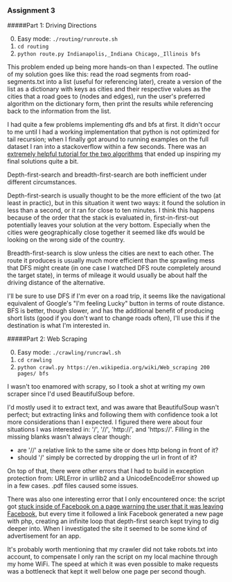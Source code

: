 ### Assignment 3

#####Part 1: Driving Directions

  0. Easy mode: `./routing/runroute.sh`
  1. `cd routing`
  2. `python route.py Indianapolis,_Indiana Chicago,_Illinois bfs`

This problem ended up being more hands-on than I expected. The outline of my solution goes like this: read the road segments from road-segments.txt into a list (useful for referencing later), create a version of the list as a dictionary with keys as cities and their respective values as the cities that a road goes to (nodes and edges), run the user's preferred algorithm on the dictionary form, then print the results while referencing back to the information from the list.

I had quite a few problems implementing dfs and bfs at first. It didn't occur to me until I had a working implementation that python is not optimized for tail recursion; when I finally got around to running examples on the full dataset I ran into a stackoverflow within a few seconds. There was an [extremely helpful tutorial for the two algorithms](http://eddmann.com/posts/depth-first-search-and-breadth-first-search-in-python/) that ended up inspiring my final solutions quite a bit.

Depth-first-search and breadth-first-search are both inefficient under different circumstances.

Depth-first-search is usually thought to be the more efficient of the two (at least in practic), but in this situation it went two ways: it found the solution in less than a second, or it ran for close to ten minutes. I think this happens because of the order that the stack is evaluated in, first-in-first-out potentially leaves your solution at the very bottom. Especially when the cities were geographically close together it seemed like dfs would be looking on the wrong side of the country.

Breadth-first-search is slow unless the cities are next to each other. The route it produces is usually much more efficient than the sprawling mess that DFS might create (in one case I watched DFS route completely around the target state), in terms of mileage it would usually be about half the driving distance of the alternative.

I'll be sure to use DFS if I'm ever on a road trip, it seems like the navigational equivalent of Google's "I'm feeling Lucky" button in terms of route distance. BFS is better, though slower, and has the additional benefit of producing short lists (good if you don't want to change roads often), I'll use this if the destination is what I'm interested in.

#####Part 2: Web Scraping

  0. Easy mode: `./crawling/runcrawl.sh`
  1. `cd crawling`
  2. `python crawl.py https://en.wikipedia.org/wiki/Web_scraping 200 pages/ bfs`

I wasn't too enamored with scrapy, so I took a shot at writing my own scraper since I'd used BeautifulSoup before.

I'd mostly used it to extract text, and was aware that BeautifulSoup wasn't perfect; but extracting links and following them with confidence took a lot more considerations than I expected. I figured there were about four situations I was interested in: '/', '//', 'http://', and 'https://'. Filling in the missing blanks wasn't always clear though:

  * are '//' a relative link to the same site or does http belong in front of it? 
  * should '/' simply be corrected by dropping the url in front of it?

On top of that, there were other errors that I had to build in exception protection from: URLError in urllib2 and a UnicodeEncodeError showed up in a few cases. .pdf files caused some issues.

There was also one interesting error that I only encountered once: the script got [stuck inside of Facebook on a page warning the user that it was leaving Facebook](https://www.facebook.com/l.php?u=http%3A%2F%2Fmomentsapp.com%2F&h=HAQFLyA38&s=1), but every time it followed a link Facebook generated a new page with php, creating an infinite loop that depth-first search kept trying to dig deeper into. When I investigated the site it seemed to be some kind of advertisement for an app.

It's probably worth mentioning that my crawler did not take robots.txt into account, to compensate I only ran the script on my local machine through my home WiFi. The speed at which it was even possible to make requests was a bottleneck that kept it well below one page per second though.